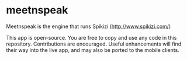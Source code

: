meetnspeak
==========

Meetnspeak is the engine that runs Spikizi (http://www.spikizi.com/)

This app is open-source. You are free to copy and use any code in this
repository. Contributions are encouraged. Useful enhancements will find their
way into the live app, and may also be ported to the mobile clients.
